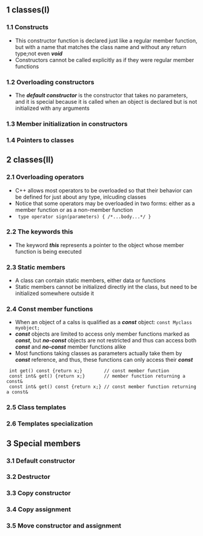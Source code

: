 ## 1 classes(I)

### 1.1 Constructs
* This constructor function is declared just like a regular member function, but with a name that matches the class name and without any return type;not even ***void***
* Constructors cannot be called explicitly as if they were regular member functions

### 1.2 Overloading constructors
* The ***default constructor*** is the constructor that takes no parameters, and it is special because it is called when an object is declared but is not initialized with any arguments
  
### 1.3 Member initialization in constructors
 
### 1.4 Pointers to classes

## 2 classes(II)

### 2.1 Overloading operators
* C++ allows most operators to be overloaded so that their behavior can be defined for just about any type, inlcuding classes 
* Notice that some operators may be overloaded in two forms: either as a member function or as a non-member function 
* ` type operator sign(parameters) { /*...body...*/ }`

### 2.2 The keywords this
* The keyword ***this*** represents a pointer to the object whose member function is being executed

### 2.3 Static members
* A class can contain static members, either data or functions
* Static members cannot be initialized directly int the class, but need to be initialized somewhere outside it

### 2.4 Const member functions
* When an object of a calss is qualified as a ***const*** object:
` const Myclass myobject; `
* ***const*** objects are limited to access only member functions marked as ***const***, but ***no-const*** objects are not restricted and thus can access both ***const*** and ***no-const*** member functions alike
* Most functions taking classes as parameters actually take them by ***const*** reference, and thus, these functions can only access their ***const***

```
 int get() const {return x;}        // const member function
 const int& get() {return x;}       // member function returning a const&
 const int& get() const {return x;} // const member function returning a const&
```

### 2.5 Class templates

### 2.6 Templates specialization

## 3 Special members

### 3.1 Default constructor
### 3.2 Destructor
### 3.3 Copy constructor
### 3.4 Copy assignment
### 3.5 Move constructor and assignment 
